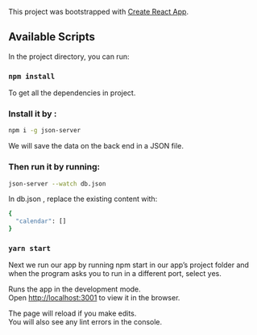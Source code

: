 This project was bootstrapped with [Create React App](https://github.com/facebook/create-react-app).

## Available Scripts

In the project directory, you can run:

### `npm install`

To get all the dependencies in project.

### Install it by :

```bash
npm i -g json-server
```

We will save the data on the back end in a JSON file.

### Then run it by running:

```bash
json-server --watch db.json
```

In db.json , replace the existing content with:

```bash
{
  "calendar": []
}
```

### `yarn start`

Next we run our app by running npm start in our app’s project folder and when the program asks you to run in a different port, select yes.

Runs the app in the development mode.<br />
Open [http://localhost:3001](http://localhost:3001) to view it in the browser.

The page will reload if you make edits.<br />
You will also see any lint errors in the console.
